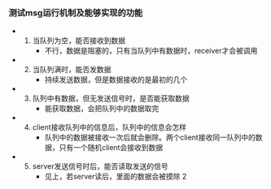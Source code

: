 ### 测试msg运行机制及能够实现的功能
- 1. 当队列为空，能否接收到数据
     - 不行，数据是阻塞的，只有当队列中有数据时，receiver才会被调用
- 2. 当队列满时，能否发数据
     - 持续发送数据，但是数据接收的是最初的几个
- 3. 队列中有数据，但无发送信号时，是否能获取数据
     - 能获取数据，会把队列中的数据取完
- 4. client接收队列中的信息后，队列中的信息会怎样
     - 队列中的数据被接收一次后就会删除。两个client接收同一队列中的数据，只有一个随机client会接收到数据
- 5. server发送信号时后，能否读取发送的信号
     - 见上，若server读后，里面的数据会被摸除
2

